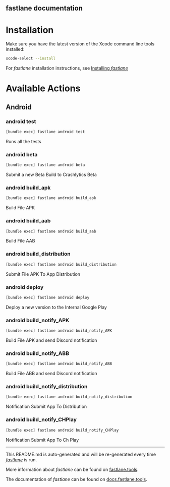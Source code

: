 fastlane documentation
----

# Installation

Make sure you have the latest version of the Xcode command line tools installed:

```sh
xcode-select --install
```

For _fastlane_ installation instructions, see [Installing _fastlane_](https://docs.fastlane.tools/#installing-fastlane)

# Available Actions

## Android

### android test

```sh
[bundle exec] fastlane android test
```

Runs all the tests

### android beta

```sh
[bundle exec] fastlane android beta
```

Submit a new Beta Build to Crashlytics Beta

### android build_apk

```sh
[bundle exec] fastlane android build_apk
```

Build File APK

### android build_aab

```sh
[bundle exec] fastlane android build_aab
```

Build File AAB

### android build_distribution

```sh
[bundle exec] fastlane android build_distribution
```

Submit File APK To App Distribution

### android deploy

```sh
[bundle exec] fastlane android deploy
```

Deploy a new version to the Internal Google Play

### android build_notify_APK

```sh
[bundle exec] fastlane android build_notify_APK
```

Build File APK and send Discord notification

### android build_notify_ABB

```sh
[bundle exec] fastlane android build_notify_ABB
```

Build File ABB and send Discord notification

### android build_notify_distribution

```sh
[bundle exec] fastlane android build_notify_distribution
```

Notification Submit App To Distribution

### android build_notify_CHPlay

```sh
[bundle exec] fastlane android build_notify_CHPlay
```

Notification Submit App To Ch Play

----

This README.md is auto-generated and will be re-generated every time [_fastlane_](https://fastlane.tools) is run.

More information about _fastlane_ can be found on [fastlane.tools](https://fastlane.tools).

The documentation of _fastlane_ can be found on [docs.fastlane.tools](https://docs.fastlane.tools).
